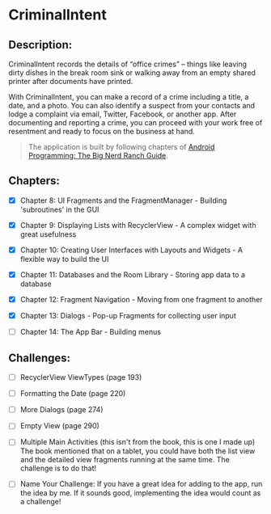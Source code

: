 # CriminalIntent

## Description:
CriminalIntent records the details of “office crimes” – things like leaving dirty dishes in the break room sink or walking away from an empty shared printer after documents have printed.

With CriminalIntent, you can make a record of a crime including a title, a date, and a photo. You can also identify a suspect from your contacts and lodge a complaint via email, Twitter, Facebook, or another app. After documenting and reporting a crime, you can proceed with your work free of resentment and ready to focus on the business at hand.

> The application is built by following chapters of [Android Programming: The Big Nerd Ranch Guide](https://learning.oreilly.com/library/view/android-programming-the/9780135257555/).

## Chapters:

- [x] Chapter 8: UI Fragments and the FragmentManager - Building 'subroutines' in the GUI

- [x] Chapter 9: Displaying Lists with RecyclerView - A complex widget with great usefulness

- [x] Chapter 10: Creating User Interfaces with Layouts and Widgets - A flexible way to build the UI

- [x] Chapter 11: Databases and the Room Library - Storing app data to a database

- [x] Chapter 12: Fragment Navigation - Moving from one fragment to another

- [x] Chapter 13: Dialogs - Pop-up Fragments for collecting user input

- [ ] Chapter 14: The App Bar - Building menus

## Challenges:

- [ ] RecyclerView ViewTypes (page 193)

- [ ] Formatting the Date (page 220)

- [ ] More Dialogs (page 274)

- [ ] Empty View (page 290)

- [ ] Multiple Main Activities (this isn't from the book, this is one I made up) The book mentioned that on a tablet, you could have both the list view and the detailed view fragments running at the same time. The challenge is to do that!

- [ ] Name Your Challenge: If you have a great idea for adding to the app, run the idea by me. If it
sounds good, implementing the idea would count as a challenge!
